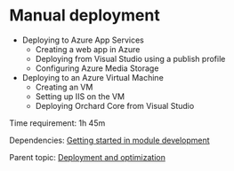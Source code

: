 # Manual deployment

- Deploying to Azure App Services
  - Creating a web app in Azure
  - Deploying from Visual Studio using a publish profile
  - Configuring Azure Media Storage
- Deploying to an Azure Virtual Machine
  - Creating an VM
  - Setting up IIS on the VM
  - Deploying Orchard Core from Visual Studio

Time requirement: 1h 45m

Dependencies: [Getting started in module development](../ModuleDevelopmentAndApis/GettingStartedInModuleDevelopment)

Parent topic: [Deployment and optimization](./)
